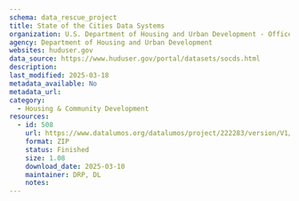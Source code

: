 ```yaml
---
schema: data_rescue_project 
title: State of the Cities Data Systems
organization: U.S. Department of Housing and Urban Development - Office of Policy Development and Research
agency: Department of Housing and Urban Development
websites: huduser.gov
data_source: https://www.huduser.gov/portal/datasets/socds.html
description: 
last_modified: 2025-03-18
metadata_available: No
metadata_url: 
category:
  - Housing & Community Development 
resources:
  - id: 508
    url: https://www.datalumos.org/datalumos/project/222283/version/V1/view
    format: ZIP
    status: Finished
    size: 1.08
    download_date: 2025-03-10
    maintainer: DRP, DL
    notes: 
---
```

